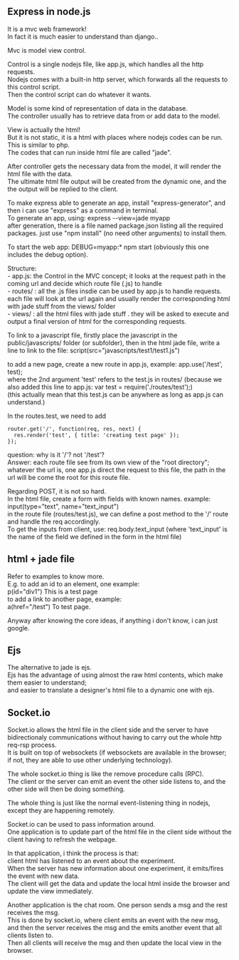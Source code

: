 Express in node.js
--------------------

It is a mvc web framework!  
In fact it is much easier to understand than django..

Mvc is model view control.

Control is a single nodejs file, like app.js, which handles all the http requests.  
Nodejs comes with a built-in http server, which forwards all the requests to this control script.  
Then the control script can do whatever it wants.

Model is some kind of representation of data in the database.  
The controller usually has to retrieve data from or add data to the model.

View is actually the html!  
But it is not static, it is a html with places where nodejs codes can be run.  
This is similar to php.  
The codes that can run  inside html file are called "jade".

After controller gets the necessary data from the model, it will render the html file with the data.  
The ultimate html file output will be created from the dynamic one, 
and the the output will be replied to the client.

To make express able to generate an app, install "express-generator",
and then i can use "express" as a command in terminal.  
To generate an app, using: express --view=jade myapp  
after generation, there is a file named package.json listing all the required packages. just use "npm install" (no need other arguments) to install them.

To start the web app: DEBUG=myapp:* npm start (obviously this one includes the debug option).

Structure:  
	- app.js: the Control in the MVC concept; it looks at the request path in the coming url and decide which route file (.js) to handle  
	- routes/ : all the .js files insdie can be used by app.js to handle requests. each file will look at the url again and usually render the corresponding html with jade stuff from the views/ folder  
	- views/ : all the html files with jade stuff . they will be asked to execute and output a final version of html for the corresponding requests.

To link to a javascript file, firstly place the javascript in the public/javascripts/ folder (or subfolder), 
then in the html jade file, write a line to link to the file: script(src="javascripts/test1/test1.js")  

to add a new page, create a new route in app.js, example: app.use('/test', test);  
where the 2nd argument 'test' refers to the test.js in routes/  (because we also added this line to app.js: var test = require('./routes/test');)  
(this actually mean that this test.js can be anywhere as long as app.js can understand.)  

In the routes.test, we need to add  
```
router.get('/', function(req, res, next) {  
  res.render('test', { title: 'creating test page' });  
});
```
question: why is it '/'? not '/test'?   
Answer: each route file see from its own view of the "root directory"; whatever the url is, one app.js direct the request to this file, the path in the url will be come the root for this route file.

Regarding POST, it is not so hard.  
In the html file, create a form with fields with known names. example:  
	input(type="text", name="text_input")  
in the route file (routes/test.js), we can define a post method to the '/' route and handle the req accordingly.  
To get the inputs from client, use: req.body.text_input (where 'text_input' is the name of the field we defined in the form in the html file)


html + jade file
------------------------

Refer to examples to know more.  
E.g. to add an id to an element, one example:   
	p(id="div1") This is a test page  
to add a link to another page, example:  
	a(href="/test") To test page.

Anyway after knowing the core ideas, if anything i don't know, i can just google.


Ejs
-------------------

The alternative to jade is ejs.  
Ejs has the advantage of using almost the raw html contents, which make them easier to understand;  
and easier to translate a designer's html file to a dynamic one with ejs.


Socket.io
-------------

Socket.io allows the html file in the client side and the server to have bidirectionaly communications without having to carry out the whole http req-rsp process.  
It is built on top of websockets (if websockets are available in the browser; if not, they are able to use other underlying technology).  

The whole socket.io thing is like the remove procedure calls (RPC).  
The client or the server can emit an event the other side listens to, 
and the other side will then be doing something.

The whole thing is just like the normal event-listening thing in nodejs, except they are happening remotely.  

Socket.io can be used to pass information around.  
One application is to update part of the html file in the client side without the client having to refresh the webpage.

In that application, i think the process is that:  
client html has listened to an event about the experiment.  
When the server has new information about one experiment, it emits/fires the event with new data.  
The client will get the data and update the local html inside the browser and update the view immediately.

Another application is the chat room. 
One person sends a msg and the rest receives the msg.  
This is done by socket.io, where client emits an event with the new msg,
and then the server receives the msg and the emits another event that all clients listen to.  
Then all clients will receive the msg and then update the local view in the browser.


